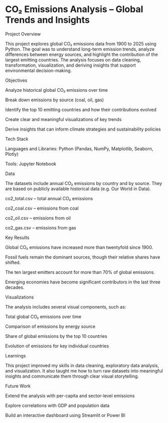 # CO₂ Emissions Analysis – Global Trends and Insights

Project Overview

This project explores global CO₂ emissions data from 1900 to 2025 using Python. The goal was to understand long-term emission trends, analyze differences between energy sources, and highlight the contribution of the largest emitting countries. The analysis focuses on data cleaning, transformation, visualization, and deriving insights that support environmental decision-making.

Objectives

Analyze historical global CO₂ emissions over time

Break down emissions by source (coal, oil, gas)

Identify the top 10 emitting countries and how their contributions evolved

Create clear and meaningful visualizations of key trends

Derive insights that can inform climate strategies and sustainability policies

Tech Stack

Languages and Libraries: Python (Pandas, NumPy, Matplotlib, Seaborn, Plotly)

Tools: Jupyter Notebook

Data

The datasets include annual CO₂ emissions by country and by source. They are based on publicly available historical data (e.g. Our World in Data).

co2_total.csv – total annual CO₂ emissions

co2_coal.csv – emissions from coal

co2_oil.csv – emissions from oil

co2_gas.csv – emissions from gas

Key Results

Global CO₂ emissions have increased more than twentyfold since 1900.

Fossil fuels remain the dominant sources, though their relative shares have shifted.

The ten largest emitters account for more than 70% of global emissions.

Emerging economies have become significant contributors in the last three decades.

Visualizations

The analysis includes several visual components, such as:

Total global CO₂ emissions over time

Comparison of emissions by energy source

Share of global emissions by the top 10 countries

Evolution of emissions for key individual countries

Learnings

This project improved my skills in data cleaning, exploratory data analysis, and visualization. It also taught me how to turn raw datasets into meaningful insights and communicate them through clear visual storytelling.

Future Work

Extend the analysis with per-capita and sector-level emissions

Explore correlations with GDP and population data

Build an interactive dashboard using Streamlit or Power BI
